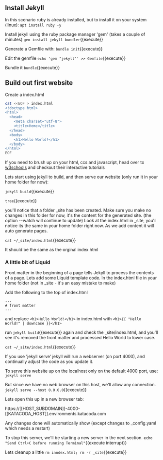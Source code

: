 ## Install Jekyll

In this scenario ruby is already installed, but to install it on your system (linux):
`apt install ruby -y`

Install jekyll  using the ruby package manager 'gem' (takes  a couple of minutes)
`gem install jekyll bundler`{{execute}}

Generate a Gemfile with:
`bundle init`{{execute}}

Edit the gemfile
`echo 'gem "jekyll"' >> Gemfile`{{execute}}

Bundle it
`bundle`{{execute}}




## Build out first website
Create a index.html

```bash
cat <<EOF > index.html
<!doctype html>
<html>
  <head>
    <meta charset="utf-8">
    <title>Home</title>
  </head>
  <body>
    <h1>Hello World!</h1>
  </body>
</html>
EOF
```

If you need to brush up on your html, ccs and javascript,
head over to [w3schools](https://www.w3schools.com/) and checkout their interactive tutorials


Lets start using jekyll to  build, and then serve  our website (only run it in your home folder for now):

`jekyll build`{{execute}}

`tree`{{execute}}



you'll notice that a folder _site has been created. Make sure you make no changes in this folder for now, it's the content for the generated site. (the option --watch will continue to update)
Look at the index.html in _site, you'll notice its the same in your home folder right now. As we add content it will auto generate pages.

`cat ~/_site/index.html`{{execute}}

It should be the same as the orginal index.html


### A little bit of Liquid

Front matter in the beginning of a page tells Jekyll to process the contents of a page.
Lets add some Liquid template code. In the index.html file in your home folder (not in _site - it's an easy mistake to make)

Add the following to the top of index.html
```
---
# front matter
---
```

and replace 
`<h1>Hello World!</h1>`  in index.html with
`<h1>{{ "Hello World!" | downcase }}</h1>`

run `jekyll build`{{execute}}   again
and check the _site/index.html,  and you'll see it's removed the front matter and processed Hello World to lower case.

`cat ~/_site/index.html`{{execute}}


If you use 'jekyll serve' jekyll will run a webserver (on port 4000), and continually adjust the code as you update it.

To serve this website up on the localhost only on the default 4000 port, use:
`jekyll serve`


But since we have no web browser on this host, we'll allow any connection.
`jekyll serve --host 0.0.0.0`{{execute}}

Lets open this up in a new browser tab:

https://[[HOST_SUBDOMAIN]]-4000-[[KATACODA_HOST]].environments.katacoda.com

Any changes done will automatically show (except changes to _config.yaml which needs a restart)

To stop this server, we'll be starting a new server in the next section.
`echo "Send Ctrl+C before running Terminal"`{{execute interrupt}}

Lets cleanup a little
`rm inndex.html; rm -r _site`{{execute}}
